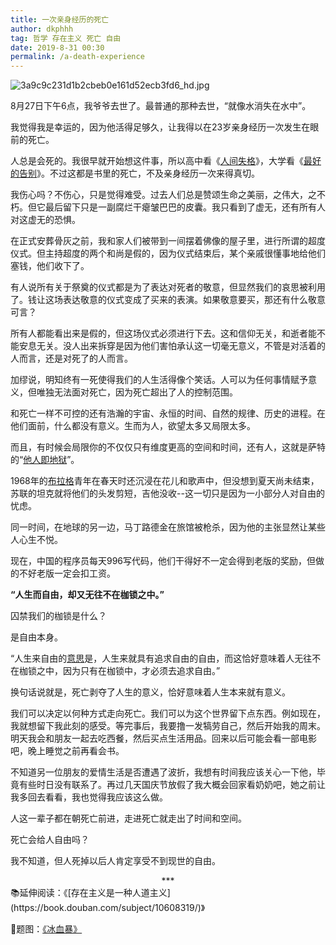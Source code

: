 ```yaml
---
title: 一次亲身经历的死亡
author: dkphhh
tag: 哲学 存在主义 死亡 自由
date: 2019-8-31 00:30
permalink: /a-death-experience
---
```


![3a9c9c231d1b2cbeb0e161d52ecb3fd6_hd.jpg](https://i.loli.net/2019/08/31/wrE3ZD1Ch4nUfIg.jpg)

8月27日下午6点，我爷爷去世了。最普通的那种去世，“就像水消失在水中”。

我觉得我是幸运的，因为他活得足够久，让我得以在23岁亲身经历一次发生在眼前的死亡。

人总是会死的。我很早就开始想这件事，所以高中看《[人间失格](https://book.douban.com/subject/4011670/)》，大学看《[最好的告别](https://book.douban.com/subject/26576861/)》。不过这都是书里的死亡，不及亲身经历一次来得真切。

我伤心吗？不伤心，只是觉得难受。过去人们总是赞颂生命之美丽，之伟大，之不朽。但它最后留下只是一副腐烂干瘪皱巴巴的皮囊。我只看到了虚无，还有所有人对这虚无的恐惧。

在正式安葬骨灰之前，我和家人们被带到一间摆着佛像的屋子里，进行所谓的超度仪式。但主持超度的两个和尚是假的，因为仪式结束后，某个亲戚很懂事地给他们塞钱，他们收下了。

有人说所有关于祭奠的仪式都是为了表达对死者的敬意，但显然我们的哀思被利用了。钱让这场表达敬意的仪式变成了买来的表演。如果敬意要买，那还有什么敬意可言？

所有人都能看出来是假的，但这场仪式必须进行下去。这和信仰无关，和逝者能不能安息无关。没人出来拆穿是因为他们害怕承认这一切毫无意义，不管是对活着的人而言，还是对死了的人而言。

加缪说，明知终有一死使得我们的人生活得像个笑话。人可以为任何事情赋予意义，但唯独无法面对死亡，因为死亡超出了人的控制范围。

和死亡一样不可控的还有浩瀚的宇宙、永恒的时间、自然的规律、历史的进程。在他们面前，什么都没有意义。生而为人，欲望太多又局限太多。

而且，有时候会局限你的不仅仅只有维度更高的空间和时间，还有人，这就是萨特的“[他人即地狱](https://baike.baidu.com/item/%E4%BB%96%E4%BA%BA%E5%8D%B3%E5%9C%B0%E7%8B%B1%EF%BC%9F/12129536)”。

1968年的[布拉格](https://zh.wikipedia.org/zh-cn/%E5%B8%83%E6%8B%89%E6%A0%BC%E4%B9%8B%E6%98%A5)青年在春天时还沉浸在花儿和歌声中，但没想到夏天尚未结束，苏联的坦克就将他们的头发剪短，吉他没收--这一切只是因为一小部分人对自由的忧虑。

同一时间，在地球的另一边，马丁路德金在旅馆被枪杀，因为他的主张显然让某些人心生不悦。

现在，中国的程序员每天996写代码，他们干得好不一定会得到老版的奖励，但做的不好老版一定会扣工资。

**“人生而自由，却又无往不在枷锁之中。”**

囚禁我们的枷锁是什么？

是自由本身。

“人生来自由的[意思](https://book.douban.com/subject/27181900/)是，人生来就具有追求自由的自由，而这恰好意味着人无往不在枷锁之中，因为只有在枷锁中，才必须去追求自由。”

换句话说就是，死亡剥夺了人生的意义，恰好意味着人生本来就有意义。

我们可以决定以何种方式走向死亡。我们可以为这个世界留下点东西。例如现在，我就想留下我此刻的感受。等完事后，我要撸一发犒劳自己，然后开始我的周末。明天我会和朋友一起去吃西餐，然后买点生活用品。回来以后可能会看一部电影吧，晚上睡觉之前再看会书。

不知道另一位朋友的爱情生活是否遭遇了波折，我想有时间我应该关心一下他，毕竟有些时日没有联系了。再过几天国庆节放假了我大概会回家看奶奶吧，她之前让我多回去看看，我也觉得我应该这么做。

人这一辈子都在朝死亡前进，走进死亡就走出了时间和空间。

死亡会给人自由吗？

我不知道，但人死掉以后人肯定享受不到现世的自由。

<center>*** </center>
📚延伸阅读：《[存在主义是一种人道主义](https://book.douban.com/subject/10608319/)》

🌆题图：[《冰血暴》](https://movie.douban.com/subject/24297912/)

